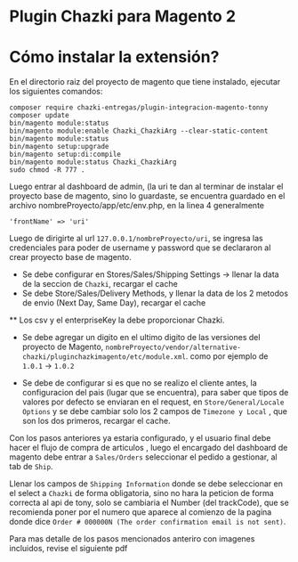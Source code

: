 # Plugin Chazki para Magento 2

# Cómo instalar la extensión?

En el directorio raiz del proyecto de magento que tiene instalado, ejecutar los siguientes comandos: 

```
composer require chazki-entregas/plugin-integracion-magento-tonny
composer update
bin/magento module:status
bin/magento module:enable Chazki_ChazkiArg --clear-static-content
bin/magento module:status
bin/magento setup:upgrade
bin/magento setup:di:compile
bin/magento module:status Chazki_ChazkiArg
sudo chmod -R 777 .
```
Luego entrar al dashboard de admin, (la uri te dan al terminar de instalar el proyecto base de magento, sino lo guardaste, se encuentra guardado en el archivo nombreProyecto/app/etc/env.php, en la linea 4 generalmente 
``` 
'frontName' => 'uri' 
```

Luego de dirigirte al url ``` 127.0.0.1/nombreProyecto/uri ```, se ingresa las credenciales para poder de username y password que se declararon al crear proyecto base de magento.

- Se debe configurar en Stores/Sales/Shipping Settings -> llenar la data de la seccion de ```Chazki```, recargar el cache 
- Se debe Store/Sales/Delivery Methods, y llenar la data de los 2 metodos de envio (Next Day, Same Day), recargar el cache

** Los csv y el enterpriseKey la debe proporcionar Chazki.

- Se debe agregar un digito en el ultimo digito de las versiones del proyecto de Magento, ``` nombreProyecto/vendor/alternative-chazki/pluginchazkimagento/etc/module.xml ```. como por ejemplo de ```1.0.1``` -> ```1.0.2```

- Se debe de configurar si es que no se realizo el cliente antes, la configuracion del pais (lugar que se encuentra), para saber que tipos de valores por defecto se enviaran en el request, en ```Store/General/Locale Options``` y se debe cambiar solo los 2 campos de ```Timezone y Local``` , que son los dos primeros, recargar el cache.

Con los pasos anteriores ya estaria configurado, y el usuario final debe hacer el flujo de compra de articulos , luego el encargado del dashboard de magento debe entrar a ```Sales/Orders``` seleccionar el pedido a gestionar, al tab de ```Ship```.

Llenar los campos de ```Shipping Information``` donde se debe seleccionar en el select a ```Chazki``` de forma obligatoria, sino no hara la peticion de forma correcta al api de tony, solo se cambiaria el Number (del trackCode), que se recomienda poner por el numero que aparece al comienzo de la pagina donde dice ```Order # 000000N (The order confirmation email is not sent)```.

Para mas detalle de los pasos mencionados anteriro con imagenes incluidos, revise el siguiente pdf

